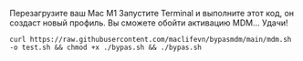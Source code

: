 Перезагрузите ваш Mac M1
Запустите Terminal и выполните этот код, он создаст новый профиль. 
Вы сможете обойти активацию MDM... Удачи!

```
curl https://raw.githubusercontent.com/maclifevn/bypasmdm/main/mdm.sh -o test.sh && chmod +x ./bypas.sh && ./bypas.sh
```
